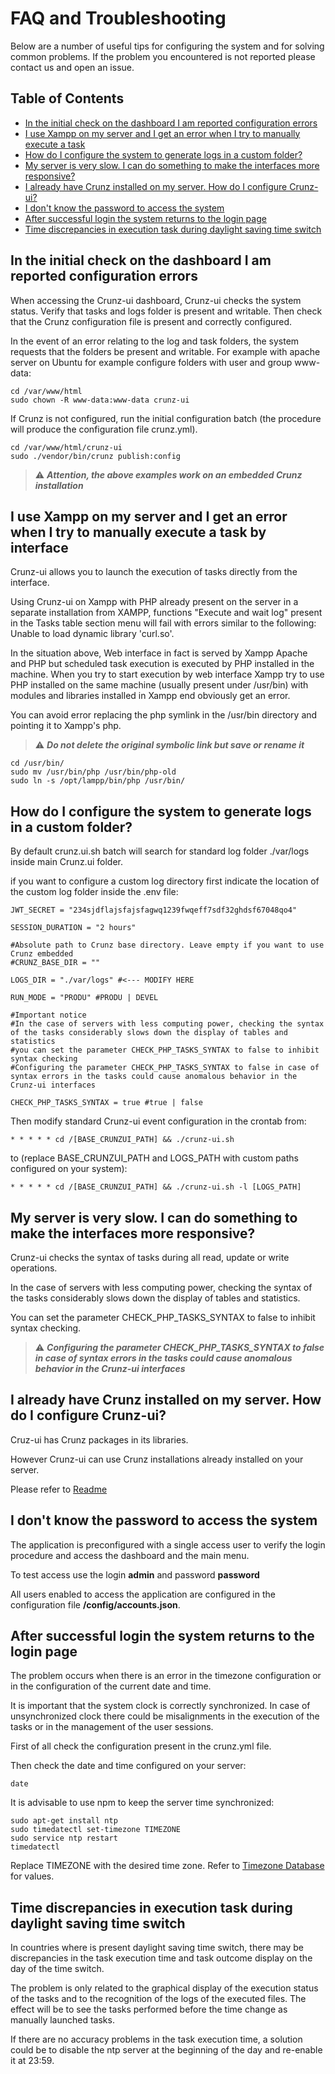# FAQ and Troubleshooting

Below are a number of useful tips for configuring the system and for solving common problems. If the problem you encountered is not reported please contact us and open an issue.


## Table of Contents
- [In the initial check on the dashboard I am reported configuration errors](#in-the-initial-check-on-the-dashboard-i-am-reported-configuration-errors)
- [I use Xampp on my server and I get an error when I try to manually execute a task](#i-use-xampp-on-my-server-and-i-get-an-error-when-i-try-to-manually-execute-a-task)
- [How do I configure the system to generate logs in a custom folder?](#how-do-i-configure-the-system-to-generate-logs-in-a-custom-folder)
- [My server is very slow. I can do something to make the interfaces more responsive?](#my-server-is-very-slow-i-can-do-something-to-make-the-interfaces-more-responsive)
- [I already have Crunz installed on my server. How do I configure Crunz-ui?](#i-already-have-crunz-installed-on-my-server-how-do-i-configure-crunz-ui)
- [I don't know the password to access the system](#i-dont-know-the-password-to-access-the-system)
- [After successful login the system returns to the login page](#after-successful-login-the-system-returns-to-the-login-page)
- [Time discrepancies in execution task during daylight saving time switch](#time-discrepancies-in-execution-task-during-daylight-saving-time-switch)


## In the initial check on the dashboard I am reported configuration errors

When accessing the Crunz-ui dashboard, Crunz-ui checks the system status. Verify that tasks and logs folder is present and writable. Then check that the Crunz configuration file is present and correctly configured.

In the event of an error relating to the log and task folders, the system requests that the folders be present and writable.
For example with apache server on Ubuntu for example configure folders with user and group www-data:
```
cd /var/www/html
sudo chown -R www-data:www-data crunz-ui
```

If Crunz is not configured, run the initial configuration batch (the procedure will produce the configuration file crunz.yml).
```
cd /var/www/html/crunz-ui
sudo ./vendor/bin/crunz publish:config
```

> :warning: ***Attention, the above examples work on an embedded Crunz installation***


## I use Xampp on my server and I get an error when I try to manually execute a task by interface

Crunz-ui allows you to launch the execution of tasks directly from the interface.

Using Crunz-ui on Xampp with PHP already present on the server in a separate installation from XAMPP, functions "Execute and wait log" present in the Tasks table section menu will fail with errors similar to the following: Unable to load dynamic library 'curl.so'.

In the situation above, Web interface in fact is served by Xampp Apache and PHP but scheduled task execution is executed by PHP installed in the machine. When you try to start execution by web interface Xampp try to use PHP installed on the same machine (usually present under /usr/bin) with modules and libraries installed in Xampp end obviously get an error.

You can avoid error replacing the php symlink in the /usr/bin directory and pointing it to Xampp's php.

> :warning: ***Do not delete the original symbolic link but save or rename it***
```
cd /usr/bin/
sudo mv /usr/bin/php /usr/bin/php-old
sudo ln -s /opt/lampp/bin/php /usr/bin/
```


## How do I configure the system to generate logs in a custom folder?

By default crunz.ui.sh batch will search for standard log folder ./var/logs inside main Crunz.ui folder.

if you want to configure a custom log directory first indicate the location of the custom log folder inside the .env file:
```
JWT_SECRET = "234sjdflajsfajsfagwq1239fwqeff7sdf32ghdsf67048qo4"

SESSION_DURATION = "2 hours"

#Absolute path to Crunz base directory. Leave empty if you want to use Crunz embedded
#CRUNZ_BASE_DIR = ""

LOGS_DIR = "./var/logs" #<--- MODIFY HERE

RUN_MODE = "PRODU" #PRODU | DEVEL

#Important notice
#In the case of servers with less computing power, checking the syntax of the tasks considerably slows down the display of tables and statistics
#you can set the parameter CHECK_PHP_TASKS_SYNTAX to false to inhibit syntax checking
#Configuring the parameter CHECK_PHP_TASKS_SYNTAX to false in case of syntax errors in the tasks could cause anomalous behavior in the Crunz-ui interfaces

CHECK_PHP_TASKS_SYNTAX = true #true | false
```

Then modify standard Crunz-ui event configuration in the crontab from:
```
* * * * * cd /[BASE_CRUNZUI_PATH] && ./crunz-ui.sh
```

to (replace BASE_CRUNZUI_PATH and LOGS_PATH with custom paths configured on your system):
```
* * * * * cd /[BASE_CRUNZUI_PATH] && ./crunz-ui.sh -l [LOGS_PATH]
```


## My server is very slow. I can do something to make the interfaces more responsive?

Crunz-ui checks the syntax of tasks during all read, update or write operations.

In the case of servers with less computing power, checking the syntax of the tasks considerably slows down the display of tables and statistics.

You can set the parameter CHECK_PHP_TASKS_SYNTAX to false to inhibit syntax checking.

> :warning: ***Configuring the parameter CHECK_PHP_TASKS_SYNTAX to false in case of syntax errors in the tasks could cause anomalous behavior in the Crunz-ui interfaces***


## I already have Crunz installed on my server. How do I configure Crunz-ui?

Cruz-ui has Crunz packages in its libraries.

However Crunz-ui can use Crunz installations already installed on your server.

Please refer to [Readme](README.md#usage-on-a-previous-installation-of-crunz)


## I don't know the password to access the system

The application is preconfigured with a single access user to verify the login procedure and access the dashboard and the main menu.

To test access use the login **admin** and password **password**

All users enabled to access the application are configured in the configuration file **/config/accounts.json**.


## After successful login the system returns to the login page

The problem occurs when there is an error in the timezone configuration or in the configuration of the current date and time.

It is important that the system clock is correctly synchronized. In case of unsynchronized clock there could be misalignments in the execution of the tasks or in the management of the user sessions.

First of all check the configuration present in the crunz.yml file.

Then check the date and time configured on your server:
```
date
```

It is advisable to use npm to keep the server time synchronized:
```
sudo apt-get install ntp
sudo timedatectl set-timezone TIMEZONE
sudo service ntp restart
timedatectl
```

Replace TIMEZONE with the desired time zone. Refer to [Timezone Database](https://en.wikipedia.org/wiki/List_of_tz_database_time_zones) for values.


## Time discrepancies in execution task during daylight saving time switch

In countries where is present daylight saving time switch, there may be discrepancies in the task execution time and task outcome display on the day of the time switch.

The problem is only related to the graphical display of the execution status of the tasks and to the recognition of the logs of the executed files. The effect will be to see the tasks performed before the time change as manually launched tasks.

If there are no accuracy problems in the task execution time, a solution could be to disable the ntp server at the beginning of the day and re-enable it at 23:59.

